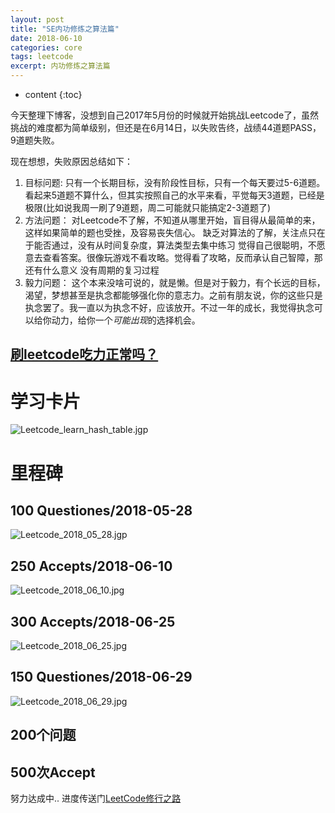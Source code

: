 ```yaml
---
layout: post
title: "SE内功修炼之算法篇"
date: 2018-06-10
categories: core
tags: leetcode
excerpt: 内功修炼之算法篇
---
```


* content
{:toc}

今天整理下博客，没想到自己2017年5月份的时候就开始挑战Leetcode了，虽然挑战的难度都为简单级别，但还是在6月14日，以失败告终，战绩44道题PASS，9道题失败。

现在想想，失败原因总结如下：

1. 目标问题: 
  只有一个长期目标，没有阶段性目标，只有一个每天要过5-6道题。看起来5道题不算什么，但其实按照自己的水平来看，平觉每天3道题，已经是极限(比如说我周一刷了9道题，周二可能就只能搞定2-3道题了)
2. 方法问题：
  对Leetcode不了解，不知道从哪里开始，盲目得从最简单的来，这样如果简单的题也受挫，及容易丧失信心。
  缺乏对算法的了解，关注点只在于能否通过，没有从时间复杂度，算法类型去集中练习
  觉得自己很聪明，不愿意去查看答案。很像玩游戏不看攻略。觉得看了攻略，反而承认自己智障，那还有什么意义
  没有周期的复习过程
3. 毅力问题：
  这个本来没啥可说的，就是懒。但是对于毅力，有个长远的目标，渴望，梦想甚至是执念都能够强化你的意志力。之前有朋友说，你的这些只是执念罢了。我一直以为执念不好，应该放开。不过一年的成长，我觉得执念可以给你动力，给你一个*可能出现*的选择机会。

## [刷leetcode吃力正常吗？](https://www.zhihu.com/question/31092580/answer/432178498)

# 学习卡片
![Leetcode_learn_hash_table.jgp]({{site.static}}/images/Leetcode_learn_hash_table.jpg)<!-- .element height="50%" width="50%" -->

# 里程碑

## 100 Questiones/2018-05-28
![Leetcode_2018_05_28.jgp]({{site.static}}/images/Leetcode_2018_05_28.jpg)<!-- .element height="50%" width="50%" -->

## 250 Accepts/2018-06-10
![Leetcode_2018_06_10.jpg]({{site.static}}/images/Leetcode_2018_06_10.jpg)<!-- .element height="50%" width="50%" -->

## 300 Accepts/2018-06-25
![Leetcode_2018_06_25.jpg]({{site.static}}/images/Leetcode_2018_06_25.jpg)<!-- .element height="50%" width="50%" -->

## 150 Questiones/2018-06-29
![Leetcode_2018_06_29.jpg]({{site.static}}/images/Leetcode_2018_06_29.jpg)<!-- .element height="50%" width="50%" -->

## 200个问题
## 500次Accept
努力达成中..
进度传送门[LeetCode修行之路](https://github.com/geemaple/algorithm)